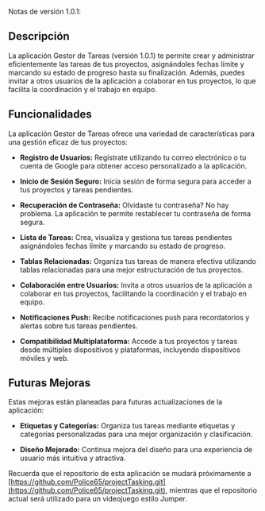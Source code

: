 Notas de versión 1.0.1:

## Descripción

La aplicación Gestor de Tareas (versión 1.0.1) te permite crear y administrar eficientemente las tareas de tus proyectos, asignándoles fechas límite y marcando su estado de progreso hasta su finalización. Además, puedes invitar a otros usuarios de la aplicación a colaborar en tus proyectos, lo que facilita la coordinación y el trabajo en equipo.

## Funcionalidades

La aplicación Gestor de Tareas ofrece una variedad de características para una gestión eficaz de tus proyectos:

- **Registro de Usuarios:** Regístrate utilizando tu correo electrónico o tu cuenta de Google para obtener acceso personalizado a la aplicación.
  
- **Inicio de Sesión Seguro:** Inicia sesión de forma segura para acceder a tus proyectos y tareas pendientes.

- **Recuperación de Contraseña:** Olvidaste tu contraseña? No hay problema. La aplicación te permite restablecer tu contraseña de forma segura.

- **Lista de Tareas:** Crea, visualiza y gestiona tus tareas pendientes asignándoles fechas límite y marcando su estado de progreso.

- **Tablas Relacionadas:** Organiza tus tareas de manera efectiva utilizando tablas relacionadas para una mejor estructuración de tus proyectos.

- **Colaboración entre Usuarios:** Invita a otros usuarios de la aplicación a colaborar en tus proyectos, facilitando la coordinación y el trabajo en equipo.

- **Notificaciones Push:** Recibe notificaciones push para recordatorios y alertas sobre tus tareas pendientes.

- **Compatibilidad Multiplataforma:** Accede a tus proyectos y tareas desde múltiples dispositivos y plataformas, incluyendo dispositivos móviles y web.

## Futuras Mejoras

Estas mejoras están planeadas para futuras actualizaciones de la aplicación:

- **Etiquetas y Categorías:** Organiza tus tareas mediante etiquetas y categorías personalizadas para una mejor organización y clasificación.

- **Diseño Mejorado:** Continua mejora del diseño para una experiencia de usuario más intuitiva y atractiva.

Recuerda que el repositorio de esta aplicación se mudará próximamente a [https://github.com/Police65/projectTasking.git](https://github.com/Police65/projectTasking.git), mientras que el repositorio actual será utilizado para un videojuego estilo Jumper.
